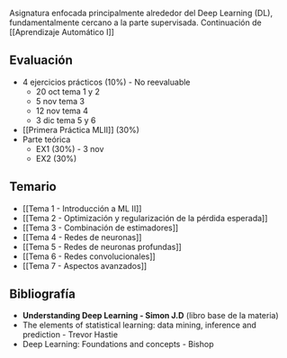 Asignatura enfocada principalmente alrededor del Deep Learning (DL), fundamentalmente cercano a la parte supervisada. Continuación de [[Aprendizaje Automático I]]
## Evaluación
- 4 ejercicios prácticos (10%) - No reevaluable
	- 20 oct tema 1 y 2
	- 5 nov tema 3
	- 12 nov tema 4
	- 3 dic tema 5 y 6
- [[Primera Práctica MLII]] (30%) 
- Parte teórica
	- EX1 (30%) - 3 nov
	- EX2 (30%)
## Temario
- [[Tema 1 - Introducción a ML II]]
- [[Tema 2 - Optimización y regularización de la pérdida esperada]]
- [[Tema 3 - Combinación de estimadores]]
- [[Tema 4 - Redes de neuronas]]
- [[Tema 5 - Redes de neuronas profundas]]
- [[Tema 6 - Redes convolucionales]]
- [[Tema 7 - Aspectos avanzados]]
## Bibliografía
- **Understanding Deep Learning - Simon J.D** (libro base de la materia)
- The elements of statistical learning: data mining, inference and prediction - Trevor Hastie
- Deep Learning: Foundations and concepts - Bishop